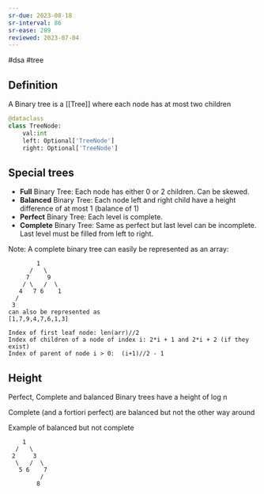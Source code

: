 ```yaml
---
sr-due: 2023-08-18
sr-interval: 86
sr-ease: 289
reviewed: 2023-07-04
---
```


#dsa #tree

## Definition

A Binary tree is a [[Tree]] where each node has at most two children

```python
@dataclass
class TreeNode:
    val:int
    left: Optional['TreeNode']
    right: Optional['TreeNode']
```

## Special trees

- **Full** Binary Tree: Each node has either 0 or 2 children. Can be skewed.
- **Balanced** Binary Tree: Each node left and right child have a height difference of at most 1 (balance of 1)
- **Perfect** Binary Tree: Each level is complete.
- **Complete** Binary Tree: Same as perfect but last level can be incomplete. Last level must be filled from left to right.

Note: A complete binary tree can easily be represented as an array:
```
        1
      /   \
     7     9
    / \   /  \
   4   7 6    1
  /
 3
can also be represented as
[1,7,9,4,7,6,1,3]

Index of first leaf node: len(arr)//2
Index of children of a node of index i: 2*i + 1 and 2*i + 2 (if they exist)
Index of parent of node i > 0:  (i+1)//2 - 1
```

## Height

Perfect, Complete and balanced Binary trees have a height of log n

Complete (and a fortiori perfect) are balanced but not the other way around

Example of balanced but not complete

```
    1
  /   \
 2     3
  \   /  \
   5 6    7
         /
        8
```
